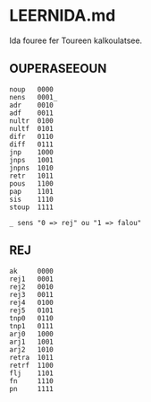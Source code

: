 # LEERNIDA.md

Ida fouree fer Toureen kalkoulatsee.

## OUPERASEEOUN

```text
noup   0000
nens   0001_
adr    0010
adf    0011
nultr  0100
nultf  0101
difr   0110
diff   0111
jnp    1000
jnps   1001
jnpns  1010
retr   1011
pous   1100
pap    1101
sis    1110
stoup  1111

_ sens "0 => rej" ou "1 => falou"
```

## REJ

```text
ak     0000
rej1   0001
rej2   0010
rej3   0011
rej4   0100
rej5   0101
tnp0   0110
tnp1   0111
arj0   1000
arj1   1001
arj2   1010
retra  1011
retrf  1100
flj    1101
fn     1110
pn     1111
```